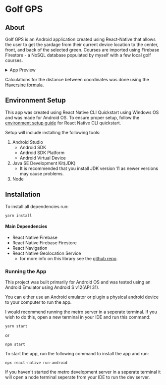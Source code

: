# Golf GPS

## About

Golf GPS is an Android application created using React-Native that allows the user to get the yardage from their current device location to the center, front, and back of the selected green.  Courses are imported using Firebase Firestore - a NoSQL database populated by myself with a few local golf courses.    


<details>
<summary>App Preview</summary>

  <p align="center">
    <img src="https://user-images.githubusercontent.com/95270713/197870542-2ad94e74-ffc7-4c57-a79f-da45df873354.png">
    <img src="https://user-images.githubusercontent.com/95270713/197870647-cb975b3d-b992-4b1e-9e3e-c46e32c348d2.png">
  </p>
</details>

Calculations for the distance between coordinates was done using the [Haversine formula](https://en.wikipedia.org/wiki/Haversine_formula).

## Environment Setup

This app was created using React Native CLI Quickstart using Windows OS and was made for Android OS.  To ensure proper setup, follow the [environment setup guide](https://reactnative.dev/docs/environment-setup) for React Native CLI quickstart. 

Setup will include installing the following tools:

1. Android Studio
   - Android SDK
   - Android SDK Platform
   - Android Virtual Device
2. Java SE Development Kit(JDK)
   - It is recommended that you install JDK version 11 as newer versions may cause problems.
3. Node


## Installation

To install all dependencies run:
 
```
yarn install
```

#### Main Dependencies

- React Native Firebase
- React Native Firebase Firestore
- React Navigation
- React Native Geolocation Service
  - for more info on this library see the [github repo](https://github.com/Agontuk/react-native-geolocation-service).


### Running the App

This project was built primarily for Android OS and was tested using an Android Emulator using Android S v12(API 31).

You can either use an Android emulator or plugin a physical android device to your computer to run the app.

I would recommend running the metro server in a seperate terminal. If you wish to do this, open a new terminal in your IDE and run this command:

```
yarn start
```
or
```
npm start
```


To start the app, run the following command to install the app and run: 

```
npx react-native run-android
```
If you haven't started the metro development server in a seperate terminal it will open a node terminal seperate from your IDE to run the dev server.

